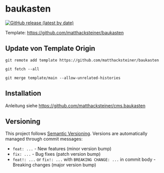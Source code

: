 # baukasten

[![GitHub release (latest by date)](https://img.shields.io/github/v/release/matthacksteiner/baukasten?style=flat-square)](https://github.com/matthacksteiner/baukasten/releases)

Template: https://github.com/matthacksteiner/baukasten

## Update von Template Origin

`git remote add template https://github.com/matthacksteiner/baukasten`

`git fetch --all`

`git merge template/main --allow-unrelated-histories`

## Installation

Anleitung siehe https://github.com/matthacksteiner/cms.baukasten

## Versioning

This project follows [Semantic Versioning](https://semver.org/). Versions are automatically managed through commit messages:

- `feat: ...` - New features (minor version bump)
- `fix: ...` - Bug fixes (patch version bump)
- `feat!: ...` or `fix!: ...` with `BREAKING CHANGE: ...` in commit body - Breaking changes (major version bump)
